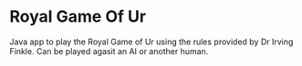 # Royal Game Of Ur
Java app to play the Royal Game of Ur using the rules provided by Dr Irving Finkle. Can be played agasit an AI or another human.
